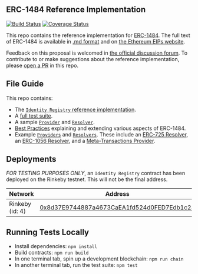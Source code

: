 ## ERC-1484 Reference Implementation
[![Build Status](https://travis-ci.org/hydrogen-dev/ERC-1484.svg?branch=master)](https://travis-ci.org/hydrogen-dev/ERC-1484)
[![Coverage Status](https://coveralls.io/repos/github/hydrogen-dev/ERC-1484/badge.svg?branch=master)](https://coveralls.io/github/hydrogen-dev/ERC-1484?branch=master)

This repo contains the reference implementation for [ERC-1484](https://github.com/ethereum/EIPs/issues/1495). The full text of ERC-1484 is available in [.md format](https://github.com/ethereum/EIPs/blob/master/EIPS/eip-1484.md) and on [the Ethereum EIPs website](https://eips.ethereum.org/EIPS/eip-1484).

Feedback on this proposal is welcomed in [the official discussion forum](https://github.com/ethereum/EIPs/issues/1495). To contribute to or make suggestions about the reference implementation, please [open a PR](https://github.com/hydrogen-dev/ERC-1484/pulls) in this repo.

## File Guide
This repo contains:

- The [`Identity Registry` reference implementation](./contracts/IdentityRegistry.sol).
- A [full test suite](./test).
- A sample [`Provider`](./contracts/samples/Provider.sol) and [`Resolver`](.contracts/samples/Resolver.sol).
- [Best Practices](./best-practices) explaining and extending various aspects of ERC-1484.
- Example [`Providers`](./contracts/examples/Providers) and [`Resolvers`](./contracts/examples/Resolvers). These include an [ERC-725 Resolver](./contracts/examples/Resolvers/ERC725), an [ERC-1056 Resolver](./contracts/examples/Resolvers/ERC1056), and a [Meta-Transactions Provider](./contracts/examples/Providers/MetaTransactions).

## Deployments
*FOR TESTING PURPOSES ONLY*, an `Identity Registry` contract has been deployed on the Rinkeby testnet. This will not be the final address.

|Network        |Address|
|---------------|-------|
|Rinkeby (id: 4)|[0x8d37E9744887a4673CaEA1fd524d0FED7Edb1c23](https://rinkeby.etherscan.io/address/0x8d37e9744887a4673caea1fd524d0fed7edb1c23)|


## Running Tests Locally
- Install dependencies: `npm install`
- Build contracts: `npm run build`
- In one terminal tab, spin up a development blockchain: `npm run chain`
- In another terminal tab, run the test suite: `npm test`
